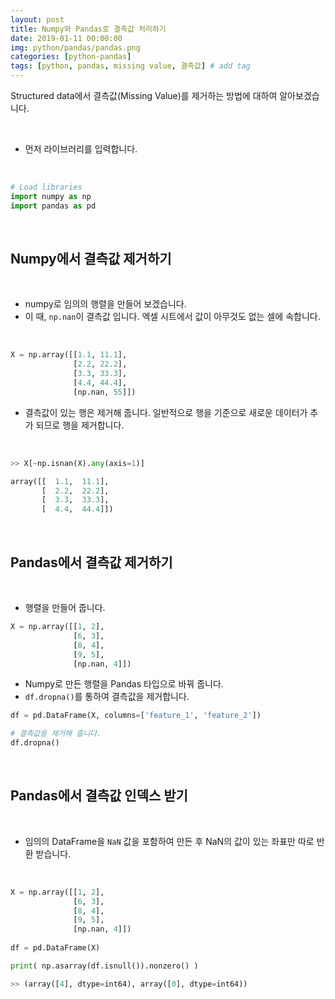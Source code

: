```yaml
---
layout: post
title: Numpy와 Pandas로 결측값 처리하기
date: 2019-01-11 00:00:00
img: python/pandas/pandas.png
categories: [python-pandas] 
tags: [python, pandas, missing value, 결측값] # add tag
---
```


Structured data에서 결측값(Missing Value)를 제거하는 방법에 대하여 알아보겠습니다.

<br>

- 먼저 라이브러리를 입력합니다.

<br>

```python
# Load libraries
import numpy as np
import pandas as pd
```

<br>

## Numpy에서 결측값 제거하기

<br>

- numpy로 임의의 행렬을 만들어 보겠습니다.
- 이 때, `np.nan`이 결측값 입니다. 엑셀 시트에서 값이 아무것도 없는 셀에 속합니다.

<br>

```python
X = np.array([[1.1, 11.1], 
              [2.2, 22.2], 
              [3.3, 33.3], 
              [4.4, 44.4], 
              [np.nan, 55]])
```

- 결측값이 있는 행은 제거해 줍니다. 일반적으로 행을 기준으로 새로운 데이터가 추가 되므로 행을 제거합니다.

<br>

```python
>> X[~np.isnan(X).any(axis=1)]

array([[  1.1,  11.1],
       [  2.2,  22.2],
       [  3.3,  33.3],
       [  4.4,  44.4]])

```

<br>

## Pandas에서 결측값 제거하기

<br>

+ 행렬을 만들어 줍니다.

```python
X = np.array([[1, 2], 
              [6, 3], 
              [8, 4], 
              [9, 5], 
              [np.nan, 4]])
```

+ Numpy로 만든 행렬을 Pandas 타입으로 바꿔 줍니다.
+ `df.dropna()`를 통하여 결측값을 제거합니다.

```python
df = pd.DataFrame(X, columns=['feature_1', 'feature_2'])

# 결측값을 제거해 줍니다.
df.dropna()
```

<br>

## Pandas에서 결측값 인덱스 받기

<br>

- 임의의 DataFrame을 `NaN` 값을 포함하여 만든 후 NaN의 값이 있는 좌표만 따로 반환 받습니다.

<br>

```python
X = np.array([[1, 2], 
              [6, 3], 
              [8, 4], 
              [9, 5], 
              [np.nan, 4]])
              
df = pd.DataFrame(X)

print( np.asarray(df.isnull()).nonzero() )

>> (array([4], dtype=int64), array([0], dtype=int64))
```

<br>

